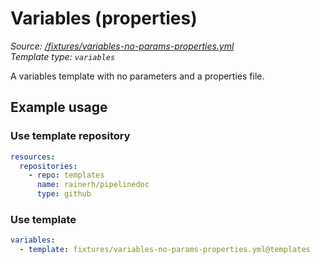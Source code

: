 <!-- this file was generated by pipelinedoc v1.8.0-development-asciidoc - do not modify directly -->

# Variables (properties)



_Source: [/fixtures/variables-no-params-properties.yml](/fixtures/variables-no-params-properties.yml)_
<br/>
_Template type: `variables`_


A variables template with no parameters and a properties file.


## Example usage

### Use template repository

```yaml
resources:
  repositories:
    - repo: templates
      name: rainerh/pipelinedoc
      type: github
```


### Use template

```yaml
variables:
  - template: fixtures/variables-no-params-properties.yml@templates
```
